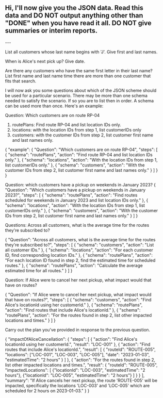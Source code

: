 <Set Maximum tokens to max>

Hi, I'll now give you the JSON data.  Read this data and DO NOT output anything other than "DONE" when you have read it all.  DO NOT give summaries or interim reports.  
---
<cut and paste all.json>
---

List all customers whose last name begins with 'J'.  Give first and last names.

When is Alice's next pick up?  Give date.

Are there any customers who have the same first letter in their last name?  List first name and last name time there are more than one customer that fits that search.






I will now ask you some questions about which of the JSON scheme should be used for a particular scenario.  There may be more than one schema needed to satisfy the scenario.  If so you are to list then in order.  A schema can be used more than once.  Here's an example:

Question: Which customers are on route RP-04

1. routePlans: Find route RP-04 and list location IDs only.
2. locations: with the location IDs from step 1, list customerIDs only
3. customers: with the customer IDs from step 2, list customer first name and last names only.


{
  "example": {
    "Question": "Which customers are on route RP-04",
    "steps": [
      {
        "schema": "routePlans",
        "action": "Find route RP-04 and list location IDs only."
      },
      {
        "schema": "locations",
        "action": "With the location IDs from step 1, list customerIDs only."
      },
      {
        "schema": "customers",
        "action": "With the customer IDs from step 2, list customer first name and last names only."
      }
    ]
  }
}



Question: which customers have a pickup on weekends in January 2023?
{
  "Question": "Which customers have a pickup on weekends in January 2023?",
  "steps": [
    {
      "schema": "routePlans",
      "action": "Find routes scheduled for weekends in January 2023 and list location IDs only."
    },
    {
      "schema": "locations",
      "action": "With the location IDs from step 1, list customerIDs only."
    },
    {
      "schema": "customers",
      "action": "With the customer IDs from step 2, list customer first name and last names only."
    }
  ]
}

Questions: Across all customers, what is the average time for the routes they're subscribed to?

 {
  "Question": "Across all customers, what is the average time for the routes they're subscribed to?",
  "steps": [
    {
      "schema": "customers",
      "action": "List all customer IDs."
    },
    {
      "schema": "locations",
      "action": "For each customer ID, find corresponding location IDs."
    },
    {
      "schema": "routePlans",
      "action": "For each location ID found in step 2, find the estimated time for scheduled routes."
    },
    {
      "schema": "routePlans",
      "action": "Calculate the average estimated time for all routes."
    }
  ]
}

Question:  If Alice were to cancel her next pickup, what impact would that have on routes?

{
  "Question": "If Alice were to cancel her next pickup, what impact would that have on routes?",
  "steps": [
    {
      "schema": "customers",
      "action": "Find Alice's locationId using her customerId."
    },
    {
      "schema": "routePlans",
      "action": "Find routes that include Alice's locationId."
    },
    {
      "schema": "routePlans",
      "action": "For the routes found in step 2, list other impacted locations and times."
    }
  ]
}

Carry out the plan you've provided in response to the previous question.


{
  "impactOfAliceCancellation": {
    "steps": [
      {
        "action": "Find Alice's locationId using her customerId.",
        "result": "LOC-001"
      },
      {
        "action": "Find routes that include Alice's locationId.",
        "result": [
          {
            "routeId": "ROUTE-005",
            "locations": ["LOC-001", "LOC-003", "LOC-005"],
            "date": "2023-01-03",
            "estimatedTime": "2 hours"
          }
        ]
      },
      {
        "action": "For the routes found in step 2, list other impacted locations and times.",
        "result": {
          "routeId": "ROUTE-005",
          "impactedLocations": [
            {"locationId": "LOC-003", "estimatedTime": "2 hours"},
            {"locationId": "LOC-005", "estimatedTime": "2 hours"}
          ]
        }
      }
    ],
    "summary": "If Alice cancels her next pickup, the route 'ROUTE-005' will be impacted, specifically the locations 'LOC-003' and 'LOC-005' which are scheduled for 2 hours on 2023-01-03."
  }
}

